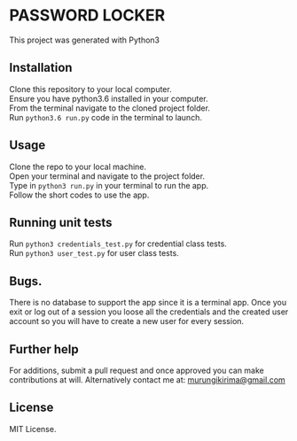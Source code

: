 # PASSWORD LOCKER
This project was generated with Python3

## Installation
Clone this repository to your local computer.<br/>
Ensure you have python3.6 installed in your computer. <br/>
From the terminal navigate to the cloned project folder. <br/>
Run `python3.6 run.py` code in the terminal to launch.
## Usage
Clone the repo to your local machine.<br/>
Open your terminal and navigate to the project folder.<br/>
Type in `python3 run.py` in your terminal to run the app.<br/>
Follow the short codes to use the app.

## Running unit tests
Run `python3 credentials_test.py` for credential class tests.<br/>
Run `python3 user_test.py` for user class tests.

## Bugs.
There is no database to support the app since it is a terminal app. Once you exit or log out of a session you loose all the credentials and the created user account so you will have to create a new user for every session.

## Further help
For additions, submit a pull request and once approved you can make contributions at will. Alternatively contact me at: murungikirima@gmail.com

## License
MIT License.